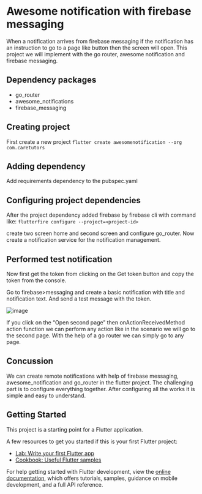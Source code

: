 # Awesome notification with firebase messaging

When a notification arrives from firebase messaging if the notification has an instruction to go to a page like button then the screen will open. This project we will implement with the go router, awesome notification and firebase messaging.

## Dependency packages
- go_router
- awesome_notifications
- firebase_messaging

## Creating project
First create a new project `flutter create awesomenotification --org com.caretutors`

## Adding dependency
Add requirements dependency to the pubspec.yaml

## Configuring project dependencies
After the project dependency added firebase by firebase cli with command like: `flutterfire configure --project=<project-id>`

create two screen home and second screen and configure go_router. Now create a notification service for the notification management.

## Performed test notification
Now first get the token from clicking on the Get token button and copy the token from the console.

Go to firebase>messaging and create a basic notification with title and notification text. And send a test message with the token.

![image](https://github.com/user-attachments/assets/64c694d5-85cb-4083-a4b2-5c26956adb04)

If you click on the “Open second page” then onActionReceivedMethod action function we can perform any action like in the scenario we will go to the second page. With the help of a go router we can simply go to any page.

## Concussion
We can create remote notifications with help of firebase messaging, awesome_notification and go_router in the flutter project. The challenging part is to configure everything together. After configuring all the works it is simple and easy to understand.

## Getting Started

This project is a starting point for a Flutter application.

A few resources to get you started if this is your first Flutter project:

- [Lab: Write your first Flutter app](https://docs.flutter.dev/get-started/codelab)
- [Cookbook: Useful Flutter samples](https://docs.flutter.dev/cookbook)

For help getting started with Flutter development, view the
[online documentation](https://docs.flutter.dev/), which offers tutorials,
samples, guidance on mobile development, and a full API reference.
